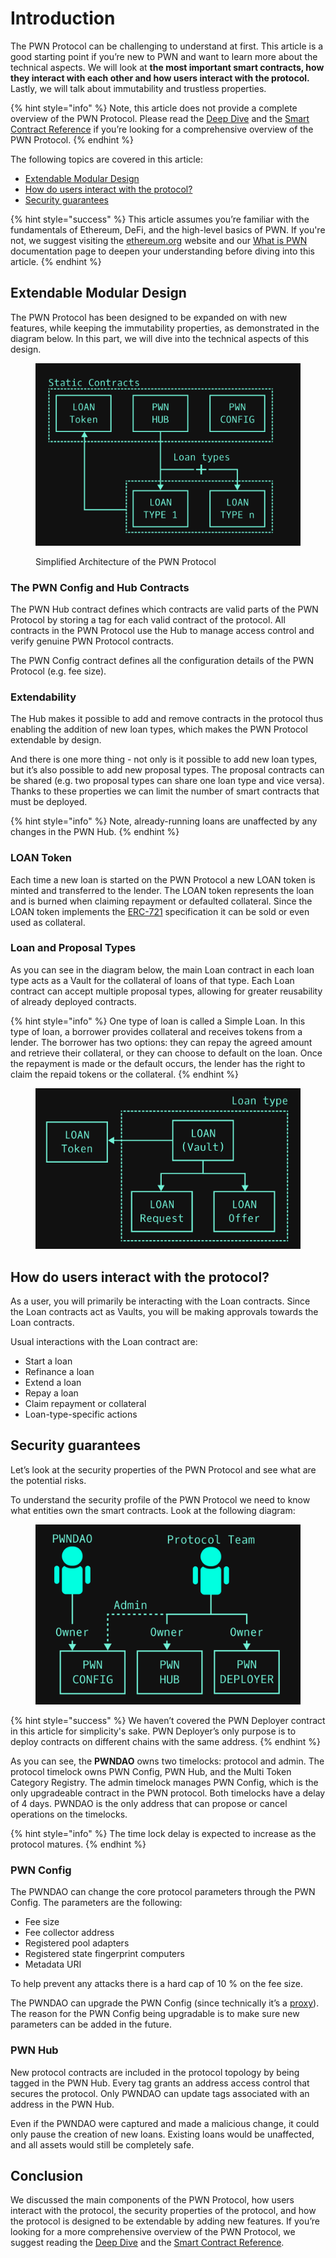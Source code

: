# Introduction

The PWN Protocol can be challenging to understand at first. This article is a good starting point if you’re new to PWN and want to learn more about the technical aspects. We will look at **the most important smart contracts, how they interact with each other and how users interact with the protocol.** Lastly, we will talk about immutability and trustless properties.&#x20;

{% hint style="info" %}
Note, this article does not provide a complete overview of the PWN Protocol. Please read the [Deep Dive](deep-dive.md) and the [Smart Contract Reference](smart-contract-reference/) if you’re looking for a comprehensive overview of the PWN Protocol.
{% endhint %}

The following topics are covered in this article:

* [Extendable Modular Design](introduction.md#extendable-modular-design)
* [How do users interact with the protocol?](introduction.md#how-do-users-interact-with-the-protocol)
* [Security guarantees](introduction.md#security-guarantees)

{% hint style="success" %}
This article assumes you’re familiar with the fundamentals of Ethereum, DeFi, and the high-level basics of PWN. If you're not, we suggest visiting the [ethereum.org](http://ethereum.org) website and our [What is PWN](https://docs.pwn.xyz/) documentation page to deepen your understanding before diving into this article.
{% endhint %}

## Extendable Modular Design

The PWN Protocol has been designed to be expanded on with new features, while keeping the immutability properties, as demonstrated in the diagram below. In this part, we will dive into the technical aspects of this design.

<figure><img src="../../.gitbook/assets/Diagram V1 simple.png" alt=""><figcaption><p>Simplified Architecture of the PWN Protocol</p></figcaption></figure>

### The PWN Config and Hub Contracts

The PWN Hub contract defines which contracts are valid parts of the PWN Protocol by storing a tag for each valid contract of the protocol. All contracts in the PWN Protocol use the Hub to manage access control and verify genuine PWN Protocol contracts.&#x20;

The PWN Config contract defines all the configuration details of the PWN Protocol (e.g. fee size).

### Extendability

The Hub makes it possible to add and remove contracts in the protocol thus enabling the addition of new loan types, which makes the PWN Protocol extendable by design.&#x20;

And there is one more thing - not only is it possible to add new loan types, but it’s also possible to add new proposal types. The proposal contracts can be shared (e.g. two proposal types can share one loan type and vice versa). Thanks to these properties we can limit the number of smart contracts that must be deployed.

{% hint style="info" %}
Note, already-running loans are unaffected by any changes in the PWN Hub.
{% endhint %}

### LOAN Token

Each time a new loan is started on the PWN Protocol a new LOAN token is minted and transferred to the lender. The LOAN token represents the loan and is burned when claiming repayment or defaulted collateral. Since the LOAN token implements the [ERC-721](https://ethereum.org/en/developers/docs/standards/tokens/erc-721/) specification it can be sold or even used as collateral.

### Loan and Proposal Types

As you can see in the diagram below, the main Loan contract in each loan type acts as a Vault for the collateral of loans of that type. Each Loan contract can accept multiple proposal types, allowing for greater reusability of already deployed contracts.

{% hint style="info" %}
One type of loan is called a Simple Loan. In this type of loan, a borrower provides collateral and receives tokens from a lender. The borrower has two options: they can repay the agreed amount and retrieve their collateral, or they can choose to default on the loan. Once the repayment is made or the default occurs, the lender has the right to claim the repaid tokens or the collateral.
{% endhint %}

<figure><img src="../../.gitbook/assets/Loan type.png" alt=""><figcaption></figcaption></figure>

## How do users interact with the protocol?

As a user, you will primarily be interacting with the Loan contracts. Since the Loan contracts act as Vaults, you will be making approvals towards the Loan contracts.&#x20;

Usual interactions with the Loan contract are:

* Start a loan
* Refinance a loan
* Extend a loan
* Repay a loan
* Claim repayment or collateral
* Loan-type-specific actions

## Security guarantees

Let’s look at the security properties of the PWN Protocol and see what are the potential risks.

To understand the security profile of the PWN Protocol we need to know what entities own the smart contracts. Look at the following diagram:

<figure><img src="../../.gitbook/assets/Ownership diagram.png" alt=""><figcaption></figcaption></figure>

{% hint style="success" %}
We haven’t covered the PWN Deployer contract in this article for simplicity's sake. PWN Deployer’s only purpose is to deploy contracts on different chains with the same address.
{% endhint %}

As you can see, the **PWNDAO** owns two timelocks: protocol and admin. The protocol timelock owns PWN Config, PWN Hub, and the Multi Token Category Registry. The admin timelock manages PWN Config, which is the only upgradeable contract in the PWN protocol. Both timelocks have a delay of 4 days. PWNDAO is the only address that can propose or cancel operations on the timelocks.

{% hint style="info" %}
The time lock delay is expected to increase as the protocol matures.&#x20;
{% endhint %}

### PWN Config

The PWNDAO can change the core protocol parameters through the PWN Config. The parameters are the following:

* Fee size
* Fee collector address
* Registered pool adapters
* Registered state fingerprint computers
* Metadata URI

To help prevent any attacks there is a hard cap of 10 % on the fee size.

The PWNDAO can upgrade the PWN Config (since technically it’s a [proxy](https://docs.openzeppelin.com/contracts/4.x/api/proxy#transparent\_proxy)). The reason for the PWN Config being upgradable is to make sure new parameters can be added in the future.

### PWN Hub

New protocol contracts are included in the protocol topology by being tagged in the PWN Hub. Every tag grants an address access control that secures the protocol. Only PWNDAO can update tags associated with an address in the PWN Hub.

Even if the PWNDAO were captured and made a malicious change, it could only pause the creation of new loans. Existing loans would be unaffected, and all assets would still be completely safe.

## Conclusion

We discussed the main components of the PWN Protocol, how users interact with the protocol, the security properties of the protocol, and how the protocol is designed to be extendable by adding new features. If you’re looking for a more comprehensive overview of the PWN Protocol, we suggest reading the [Deep Dive](deep-dive.md) and the [Smart Contract Reference](smart-contract-reference/).
